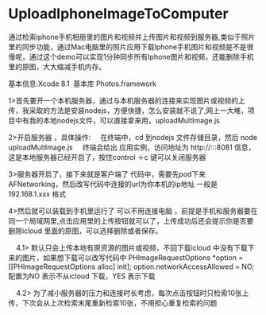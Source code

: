 # UploadIphoneImageToComputer
通过检索iphone手机相册里的图片和视频并上传图片和视频到服务器,类似于照片里的同步功能，通过Mac电脑里的照片应用下载Iphone手机图片和视频是不是很慢呢，通过这个demo可以实现1分钟同步所有Iphone图片和视频，还能删除手机里的原图，大大缩减手机内存。

基本信息:Xcode 8.1  基本库 Photos.framework 

1>首先要开一个本机服务器，通过与本机服务器的连接来实现图片或视频的上传，我采取的方法是安装nodejs，方便快捷，怎么安装就不说了,网上一大堆，项目中有我的本地nodejs文件，可以直接拿来用，uploadMultImage.js

2>开启服务器 ，具体操作:
      在终端中，cd 到nodejs 文件存储目录，然后 node  uploadMultImage.js 
      终端会给出 应用实例，访问地址为 http://:::8081 信息，这是本地服务器已经开启了，按住control ＋c 键可以关闭服务器
   
3>服务器开启了，接下来就是客户端了
      代码中，需要先pod下来 AFNetworking，然后改写代码中连接的url为你本机的ip地址 一般是 192.168.1.xxx 格式 

4>然后就可以装载到手机里运行了
      可以不用连接电脑 ，前提是手机和服务器要在同一个局域网里,点击应用里的上传按钮就可以了，上传成功后还会提示你是否要删除icloud 里面的原图，可以选择删除或者保存。

      4.1> 默认只会上传本地有原资源的图片或视频，不回下载icloud 中没有下载下来的图片，如果想下载可以改写代码中
      PHImageRequestOptions *option = [[PHImageRequestOptions alloc] init];
      option.networkAccessAllowed = NO;   配置为NO 表示不从icloud 下载，YES 表示下载

      4.2> 为了减小服务器的压力和连接时长考虑，每次点击按钮时只检索10张上传，下次会从上次检索末尾重新检索10张，不用担心重复检索的问题




